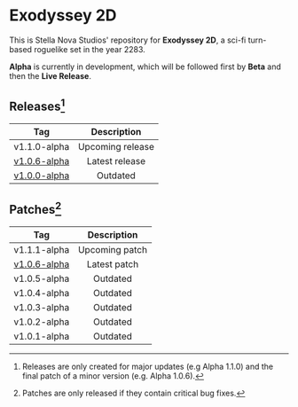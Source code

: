 # Exodyssey 2D

This is Stella Nova Studios' repository for **Exodyssey 2D**, a sci-fi turn-based roguelike set in the year 2283.

**Alpha** is currently in development, which will be followed first by **Beta** and then the **Live Release**.

## Releases[^1]

| Tag | Description |
| :---: | :---: |
| v1.1.0-alpha | Upcoming release |
| [v1.0.6-alpha](https://github.com/infraneon/Exodyssey2D/releases/latest) | Latest release |
| [v1.0.0-alpha](https://github.com/infraneon/Exodyssey2D/releases/tag/v1.0.0-alpha) | Outdated |

## Patches[^2]

| Tag | Description |
| :---: | :---: |
| v1.1.1-alpha | Upcoming patch |
| [v1.0.6-alpha](https://github.com/infraneon/Exodyssey2D/releases/latest) | Latest patch |
| v1.0.5-alpha | Outdated |
| v1.0.4-alpha | Outdated |
| v1.0.3-alpha | Outdated |
| v1.0.2-alpha | Outdated |
| v1.0.1-alpha | Outdated |

[^1]: Releases are only created for major updates (e.g Alpha 1.1.0) and the final patch of a minor version (e.g. Alpha 1.0.6).
[^2]: Patches are only released if they contain critical bug fixes.